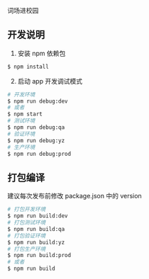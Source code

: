词场进校园

## 开发说明

1. 安装 npm 依赖包
``` bash
$ npm install
```

2. 启动 app 开发调试模式
``` bash
# 开发环境
$ npm run debug:dev
# 或者
$ npm start
# 测试环境
$ npm run debug:qa
# 验证环境
$ npm run debug:yz
# 生产环境
$ npm run debug:prod
```

## 打包编译
建议每次发布前修改 package.json 中的 version
``` bash
# 打包开发环境
$ npm run build:dev
# 打包测试环境
$ npm run build:qa
# 打包验证环境
$ npm run build:yz
# 打包生产环境
$ npm run build:prod
# 或者
$ npm run build
```
